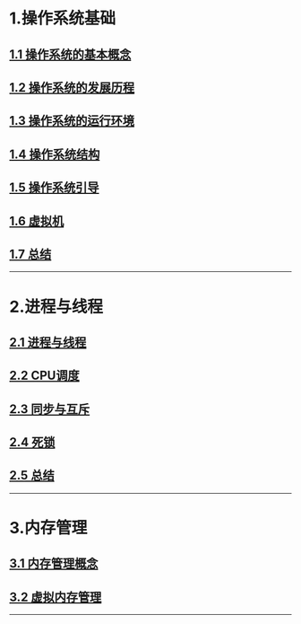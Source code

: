 # 1.操作系统基础

## [1.1 操作系统的基本概念](01操作系统基础/01操作系统的基本概念.md)

## [1.2 操作系统的发展历程](01操作系统基础/02操作系统的发展历程.md)

## [1.3 操作系统的运行环境](01操作系统基础/03操作系统的运行环境.md)

## [1.4 操作系统结构](01操作系统基础/04操作系统结构.md)

## [1.5 操作系统引导](01操作系统基础/05操作系统引导.md)

## [1.6 虚拟机](01操作系统基础/06虚拟机.md)

## [1.7 总结](01操作系统基础/07总结.md)

---

# 2.进程与线程

## [2.1 进程与线程](02进程与线程/01进程与线程.md)

## [2.2 CPU调度](02进程与线程/02CPU调度.md)

## [2.3 同步与互斥](02进程与线程/03同步与互斥.md)

## [2.4 死锁](02进程与线程/04死锁.md)

## [2.5 总结](02进程与线程/05总结.md)

---

# 3.内存管理

## [3.1 内存管理概念](03内存管理/01内存管理概念.md)

## [3.2 虚拟内存管理](03内存管理/02虚拟内存管理.md)

---